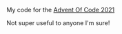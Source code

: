 My code for the [Advent Of Code 2021](https://adventofcode.com/)

Not super useful to anyone I'm sure!
